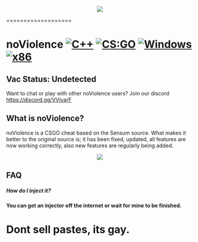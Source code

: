 <p align="center">
<img src="http://i.imgur.com/bzhiHde.png">
</p>
===================

# noViolence [![C++](https://img.shields.io/badge/language-C%2B%2B-%23f34b7d.svg)](https://en.wikipedia.org/wiki/C%2B%2B) [![CS:GO](https://img.shields.io/badge/game-CS%3AGO-yellow.svg)](https://store.steampowered.com/app/730/CounterStrike_Global_Offensive/) [![Windows](https://img.shields.io/badge/platform-Windows-0078d7.svg)](https://en.wikipedia.org/wiki/Microsoft_Windows) [![x86](https://img.shields.io/badge/arch-x86-red.svg)](https://en.wikipedia.org/wiki/X86)

## Vac Status: Undetected

Want to chat or play with other noViolence users? Join our discord https://discord.gg/VVjvarF


## What is noViolence?

noViolence is a CSGO cheat based on the Sensum source. What makes it better to the original source is; it has been fixed, updated, all features are now working correctly, also new features are regularly being added.


<p align="center">
<img src="http://i.imgur.com/8Fmyz99.png">
</p>

## FAQ
##### How do I inject it?
__You can get an injector off the internet or wait for mine to be finished.__


# Dont sell pastes, its gay.




